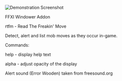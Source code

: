 ![Demonstration Screenshot](https://raw.githubusercontent.com/ria-leberu/rtfm/main/rtfm_sample1.PNG "Demo Screenshot 1")

FFXI Windower Addon

rtfm - Read The Freakin' Move

Detect, alert and list mob moves as they occur in-game.

Commands:

help - display help text

alpha - adjust opacity of the display

Alert sound (Error Wooden) taken from freesound.org
